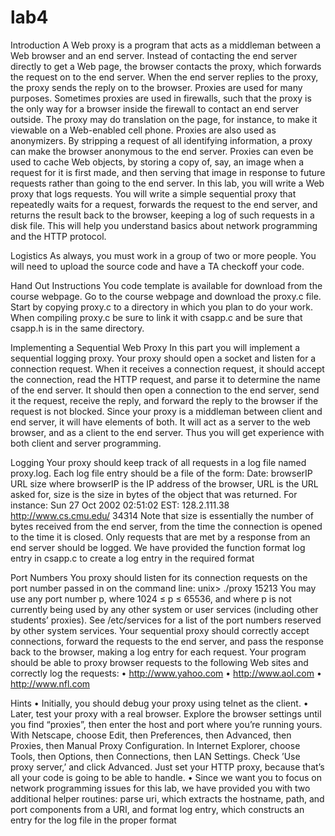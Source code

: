 # lab4

Introduction
A Web proxy is a program that acts as a middleman between a Web browser and an end server. Instead of
contacting the end server directly to get a Web page, the browser contacts the proxy, which forwards the
request on to the end server. When the end server replies to the proxy, the proxy sends the reply on to the
browser.
Proxies are used for many purposes. Sometimes proxies are used in firewalls, such that the proxy is the only
way for a browser inside the firewall to contact an end server outside. The proxy may do translation on the
page, for instance, to make it viewable on a Web-enabled cell phone. Proxies are also used as anonymizers.
By stripping a request of all identifying information, a proxy can make the browser anonymous to the end
server. Proxies can even be used to cache Web objects, by storing a copy of, say, an image when a request
for it is first made, and then serving that image in response to future requests rather than going to the end
server.
In this lab, you will write a Web proxy that logs requests. You will write a simple sequential proxy that
repeatedly waits for a request, forwards the request to the end server, and returns the result back to the
browser, keeping a log of such requests in a disk file. This will help you understand basics about network
programming and the HTTP protocol.

Logistics
As always, you must work in a group of two or more people. You will need to upload the source code and
have a TA checkoff your code.

Hand Out Instructions
You code template is available for download from the course webpage. Go to the course webpage and
download the proxy.c file.
Start by copying proxy.c to a directory in which you plan to do your work. When compiling proxy.c be
sure to link it with csapp.c and be sure that csapp.h is in the same directory.

Implementing a Sequential Web Proxy
In this part you will implement a sequential logging proxy. Your proxy should open a socket and listen
for a connection request. When it receives a connection request, it should accept the connection, read the
HTTP request, and parse it to determine the name of the end server. It should then open a connection to the
end server, send it the request, receive the reply, and forward the reply to the browser if the request is not
blocked.
Since your proxy is a middleman between client and end server, it will have elements of both. It will act as
a server to the web browser, and as a client to the end server. Thus you will get experience with both client
and server programming.

Logging
Your proxy should keep track of all requests in a log file named proxy.log. Each log file entry should be
a file of the form:
Date: browserIP URL size
where browserIP is the IP address of the browser, URL is the URL asked for, size is the size in bytes
of the object that was returned. For instance:
Sun 27 Oct 2002 02:51:02 EST: 128.2.111.38 http://www.cs.cmu.edu/ 34314
Note that size is essentially the number of bytes received from the end server, from the time the connection
is opened to the time it is closed. Only requests that are met by a response from an end server should be
logged. We have provided the function format log entry in csapp.c to create a log entry in the
required format

Port Numbers
You proxy should listen for its connection requests on the port number passed in on the command line:
unix> ./proxy 15213
You may use any port number p, where 1024 ≤ p ≤ 65536, and where p is not currently being used by any
other system or user services (including other students’ proxies). See /etc/services for a list of the
port numbers reserved by other system services.
Your sequential proxy should correctly accept connections, forward the requests to the end server, and pass
the response back to the browser, making a log entry for each request. Your program should be able to proxy
browser requests to the following Web sites and correctly log the requests:
• http://www.yahoo.com
• http://www.aol.com
• http://www.nfl.com

Hints
• Initially, you should debug your proxy using telnet as the client.
• Later, test your proxy with a real browser. Explore the browser settings until you find “proxies”, then
enter the host and port where you’re running yours. With Netscape, choose Edit, then Preferences,
then Advanced, then Proxies, then Manual Proxy Configuration. In Internet Explorer, choose Tools,
then Options, then Connections, then LAN Settings. Check ’Use proxy server,’ and click Advanced.
Just set your HTTP proxy, because that’s all your code is going to be able to handle.
• Since we want you to focus on network programming issues for this lab, we have provided you with
two additional helper routines: parse uri, which extracts the hostname, path, and port components
from a URI, and format log entry, which constructs an entry for the log file in the proper format